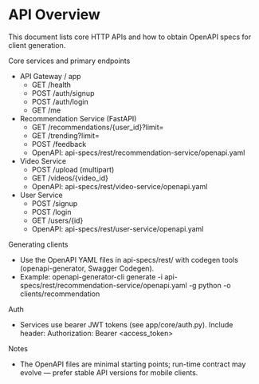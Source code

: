 # API Overview

This document lists core HTTP APIs and how to obtain OpenAPI specs for client generation.

Core services and primary endpoints
- API Gateway / app
  - GET /health
  - POST /auth/signup
  - POST /auth/login
  - GET /me
- Recommendation Service (FastAPI)
  - GET /recommendations/{user_id}?limit=
  - GET /trending?limit=
  - POST /feedback
  - OpenAPI: api-specs/rest/recommendation-service/openapi.yaml
- Video Service
  - POST /upload (multipart)
  - GET /videos/{video_id}
  - OpenAPI: api-specs/rest/video-service/openapi.yaml
- User Service
  - POST /signup
  - POST /login
  - GET /users/{id}
  - OpenAPI: api-specs/rest/user-service/openapi.yaml

Generating clients
- Use the OpenAPI YAML files in api-specs/rest/ with codegen tools (openapi-generator, Swagger Codegen).
- Example:
  openapi-generator-cli generate -i api-specs/rest/recommendation-service/openapi.yaml -g python -o clients/recommendation

Auth
- Services use bearer JWT tokens (see app/core/auth.py). Include header:
  Authorization: Bearer <access_token>

Notes
- The OpenAPI files are minimal starting points; run-time contract may evolve — prefer stable API versions for mobile clients.
